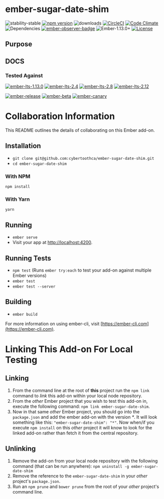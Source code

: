 # ember-sugar-date-shim

![stability-stable](https://img.shields.io/badge/stability-stable-green.svg) [![npm version](http://badge.fury.io/js/ember-sugar-date-shim.svg)](http://badge.fury.io/js/ember-sugar-date-shim) ![downloads](https://img.shields.io/npm/dy/ember-sugar-date-shim.svg) [![CircleCI](http://circleci.com/gh/cybertoothca/ember-sugar-date-shim.svg?style=shield)](http://circleci.com/gh/cybertoothca/ember-sugar-date-shim) [![Code Climate](http://codeclimate.com/github/cybertoothca/ember-sugar-date-shim/badges/gpa.svg)](http://codeclimate.com/github/cybertoothca/ember-sugar-date-shim) ![Dependencies](http://david-dm.org/cybertoothca/ember-sugar-date-shim.svg) [![ember-observer-badge](http://emberobserver.com/badges/ember-sugar-date-shim.svg)](http://emberobserver.com/addons/ember-sugar-date-shim) ![Ember-1.13.0+](https://embadge.io/v1/badge.svg?start=1.13.0) [![License](http://img.shields.io/npm/l/ember-sugar-date-shim.svg)](https://github.com/cybertoothca/ember-sugar-date-shim/blob/master/LICENSE.md)

## Purpose


## DOCS


### Tested Against

[![ember-lts-1.13.0](https://img.shields.io/badge/ember--try-ember--lts--1.13.0-brightgreen.svg)](https://circleci.com/gh/cybertoothca/ember-sugar-date-shim)
[![ember-lts-2.4](https://img.shields.io/badge/ember--try-ember--lts--2.4-brightgreen.svg)](https://circleci.com/gh/cybertoothca/ember-sugar-date-shim)
[![ember-lts-2.8](https://img.shields.io/badge/ember--try-ember--lts--2.8-brightgreen.svg)](https://circleci.com/gh/cybertoothca/ember-sugar-date-shim)
[![ember-lts-2.12](https://img.shields.io/badge/ember--try-ember--lts--2.12-brightgreen.svg)](https://circleci.com/gh/cybertoothca/ember-sugar-date-shim)

[![ember-release](https://img.shields.io/badge/ember--try-ember--release-brightgreen.svg)](https://circleci.com/gh/cybertoothca/ember-sugar-date-shim)
[![ember-beta](https://img.shields.io/badge/ember--try-ember--beta-brightgreen.svg)](https://circleci.com/gh/cybertoothca/ember-sugar-date-shim)
[![ember-canary](https://img.shields.io/badge/ember--try-ember--canary-brightgreen.svg)](https://circleci.com/gh/cybertoothca/ember-sugar-date-shim)

# Collaboration Information

This README outlines the details of collaborating on this Ember add-on.

## Installation

* `git clone git@github.com:cybertoothca/ember-sugar-date-shim.git`
* `cd ember-sugar-date-shim`


### With NPM

```
npm install
```

### With Yarn

```
yarn
```

## Running

* `ember serve`
* Visit your app at [http://localhost:4200](http://localhost:4200).

## Running Tests

* `npm test` (Runs `ember try:each` to test your add-on against multiple Ember versions)
* `ember test`
* `ember test --server`

## Building

* `ember build`

For more information on using ember-cli, visit [https://ember-cli.com](https://ember-cli.com).

# Linking This Add-on For Local Testing

## Linking

1. From the command line at the root of __this__ project run the
`npm link` command to _link_ this add-on within your local
node repository.
1. From the _other_ Ember project that you wish to test this add-on
in, execute the following command:
`npm link ember-sugar-date-shim`.
1. Now in that same _other_ Ember project, you should go into the
`package.json` and add the ember add-on with the version _*_.  It will
look something like this: `"ember-sugar-date-shim": "*"`.  Now
when/if you execute `npm install` on this _other_ project it
will know to look for the linked add-on rather than fetch it from
the central repository.

## Unlinking

1. Remove the add-on from your local node repository with the following
command (that can be run anywhere):
`npm uninstall -g ember-sugar-date-shim`
1. Remove the reference to the `ember-sugar-date-shim`
in your _other_ project's `package.json`.
1. Run an `npm prune` and `bower prune` from the root of your _other_ project's command line.
